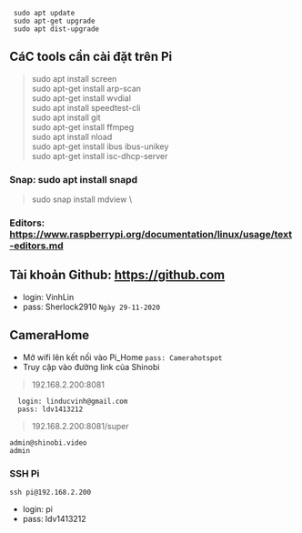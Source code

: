 ```
 sudo apt update
 sudo apt-get upgrade
 sudo apt dist-upgrade
```

## CáC tools cần cài đặt trên Pi
> sudo apt install screen \
> sudo apt-get install arp-scan \
> sudo apt-get install wvdial \
> sudo apt install speedtest-cli \
> sudo apt install git \
> sudo apt-get install ffmpeg \
> sudo apt install nload \
> sudo apt-get install ibus ibus-unikey \
> sudo apt-get install isc-dhcp-server

### Snap: sudo apt install snapd
> sudo snap install mdview \



### Editors: https://www.raspberrypi.org/documentation/linux/usage/text-editors.md

## Tài khoản Github: https://github.com
- login: VinhLin
- pass: Sherlock2910
`Ngày 29-11-2020`


## CameraHome
- Mở wifi lên kết nối vào Pi_Home 
`pass: Camerahotspot`
- Truy cập vào đường link của Shinobi
> 192.168.2.200:8081
```
  login: linducvinh@gmail.com
  pass: ldv1413212
```
> 192.168.2.200:8081/super
```
admin@shinobi.video
admin
```
### SSH Pi
`ssh pi@192.168.2.200`
- login: pi
- pass: ldv1413212























